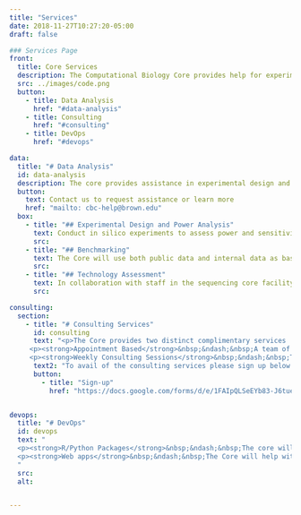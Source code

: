 ```yaml
---
title: "Services"
date: 2018-11-27T10:27:20-05:00
draft: false

### Services Page
front:
  title: Core Services
  description: The Computational Biology Core provides help for experimental design and data processing pipelines for high-throughput datasets generated in individual projects, particularly for DNA/RNA sequencing data. Our services are broadly categorized below and click on the link for further details on any specific category.
  src: ../images/code.png
  button:
    - title: Data Analysis
      href: "#data-analysis"
    - title: Consulting
      href: "#consulting"
    - title: DevOps
      href: "#devops"

data:
  title: "# Data Analysis"
  id: data-analysis
  description: The core provides assistance in experimental design and data processing pipelines for high-throughput datasets generated in individual projects, particularly for DNA/RNA sequencing data. Our assistance falls broadly into the categories outlined below.
  button:
    text: Contact us to request assistance or learn more
    href: "mailto: cbc-help@brown.edu"
  box:
    - title: "## Experimental Design and Power Analysis"
      text: Conduct in silico experiments to assess power and sensitivity/specificity in the experimental design.
      src:
    - title: "## Benchmarking"
      text: The Core will use both public data and internal data as basis for simulation studies to provide PIs with comprehensive prediction of possible outcome in their experiments to ensure efficient use of these technologies
      src:
    - title: "## Technology Assessment"
      text: In collaboration with staff in the sequencing core facility (Center for Genomics and Proteomics  CGP ) our staff will also provide guidance on technologies; for example, selection of single end/paired-end sequencing, multiplexing, sequencing depth, sample pooling etc.
      src:

consulting:
  section:
    - title: "# Consulting Services"
      id: consulting
      text: "<p>The Core provides two distinct complimentary services  to all researchers at Brown.</p>
     <p><strong>Appointment Based</strong>&nbsp;&ndash;&nbsp;A team of experienced computational biologists and biostatisticians are on-hand to help investigators design experiments.</p>
     <p><strong>Weekly Consulting Sessions</strong>&nbsp;&ndash;&nbsp;The Core offers two hours *walk-in Consulting* sessions for all researchers to discuss any immediate issues  in data analysis including trouble-shooting code, help with statistical analysis and discussion of options for bioinformatic analysis. These consulting sessions are currently held at *BMC 405 1.30-3.30 pm on Wednesdayd*</p>"
      text2: "To avail of the consulting services please sign up below if you have not used the CBC services before. Use the scheduler below to reserve a slot for the weekly  consulting sessions and in the event that all slots are filled and you need an appointment sooner contact our **[helpdesk](mailto:cbc-help.brown.edu)**."
      button:
        - title: "Sign-up"
          href: "https://docs.google.com/forms/d/e/1FAIpQLSeEYb83-J6tuevzmNPxMFW6Jy_p3fn4PLigEzBIGRTbRUH-pw/viewform"


devops:
  title: "# DevOps"
  id: devops
  text: "
  <p><strong>R/Python Packages</strong>&nbsp;&ndash;&nbsp;The core will provide help with packaging R, Python and Julia code and work with computational biologists to convert their code to make it easily shareable.</p>
  <p><strong>Web apps</strong>&nbsp;&ndash;&nbsp;The Core will help with the implementation and maintenance of web apps using the latest technologies for projects requiring web enabled interfaces.</p>
  "
  src:
  alt:


---
```

